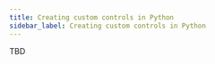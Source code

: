 ```yaml
---
title: Creating custom controls in Python
sidebar_label: Creating custom controls in Python
---
```


TBD